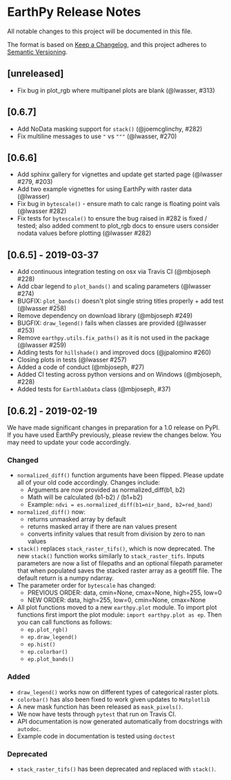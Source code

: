 # EarthPy Release Notes

All notable changes to this project will be documented in this file.

The format is based on [Keep a Changelog](https://keepachangelog.com/en/1.0.0/),
and this project adheres to [Semantic Versioning](https://semver.org/spec/v2.0.0.html).

## [unreleased]
* Fix bug in plot_rgb where multipanel plots are blank (@lwasser, #313)

## [0.6.7]
* Add NoData masking support for `stack()` (@joemcglinchy, #282)
* Fix multiline messages to use `"` vs `"""` (@lwasser, #270)

## [0.6.6]
* Add sphinx gallery for vignettes and update get started page (@lwasser #279, #203)
* Add two example vignettes for using EarthPy with raster data (@lwasser)
* Fix bug in `bytescale()` - ensure math to calc range is floating point vals (@lwasser #282)
* Fix tests for `bytescale()` to ensure the bug raised in #282 is fixed / tested; also added comment to plot_rgb docs to ensure users consider nodata values before plotting (@lwasser #282)

## [0.6.5] - 2019-03-37
* Add continuous integration testing on osx via Travis CI (@mbjoseph #228)
* Add cbar legend to `plot_bands()` and scaling parameters (@lwasser #274)
* BUGFIX: `plot_bands()` doesn't plot single string titles properly + add test (@lwasser #258)
* Remove dependency on download library (@mbjoseph #249)
* BUGFIX: `draw_legend()` fails when classes are provided (@lwasser #253)
* Remove `earthpy.utils.fix_paths()` as it is not used in the package (@lwasser #259)
* Adding tests for `hillshade()` and improved docs (@jpalomino #260)
* Closing plots in tests (@lwasser #257)
* Added a code of conduct (@mbjoseph, #27)
* Added CI testing across python versions and on Windows (@mbjoseph, #228)
* Added tests for `EarthlabData` class (@mbjoseph, #37)

## [0.6.2] - 2019-02-19
We have made significant changes in preparation for a 1.0 release
on PyPI. If you have used EarthPy previously, please review the changes below.
You may need to update your code accordingly.

### Changed
- `normalized_diff()` function arguments have been flipped. Please update
all of your old code accordingly. Changes include:
    * Arguments are now provided as normalized_diff(b1, b2)
    * Math will be calculated (b1-b2) / (b1+b2)
    * Example: `ndvi = es.normalized_diff(b1=nir_band, b2=red_band)`
- `normalized_diff()` now:
    * returns unmasked array by default
    * returns masked array if there are nan values present
    * converts infinity values that result from division by zero to nan values
- `stack()` replaces `stack_raster_tifs()`, which is now deprecated.
The new `stack()` function
works similarly to `stack_raster_tifs`. Inputs parameters are now a list of
filepaths and an optional filepath parameter that when populated saves the
stacked raster array as a geotiff file. The default return is a
numpy ndarray.
- The parameter order for `bytescale` has changed:
   * PREVIOUS ORDER: data, cmin=None, cmax=None, high=255, low=0
   * NEW ORDER: data, high=255, low=0, cmin=None, cmax=None
- All plot functions moved to a new `earthpy.plot` module. To import plot
functions first import the plot module: `import earthpy.plot as ep`. Then you
can call functions as follows:
  * `ep.plot_rgb()`
  * `ep.draw_legend()`
  * `ep.hist()`
  * `ep.colorbar()`
  * `ep.plot_bands()`

### Added
* `draw_legend()` works now on different types of categorical raster plots.
* `colorbar()` has also been fixed to work given updates to `Matplotlib`
* A new mask function has been released as `mask_pixels()`.
* We now have tests through `pytest` that run on Travis CI.
* API documentation is now generated automatically from docstrings with `autodoc`.
* Example code in documentation is tested using `doctest`

### Deprecated
* `stack_raster_tifs()` has been deprecated and replaced with `stack()`.
